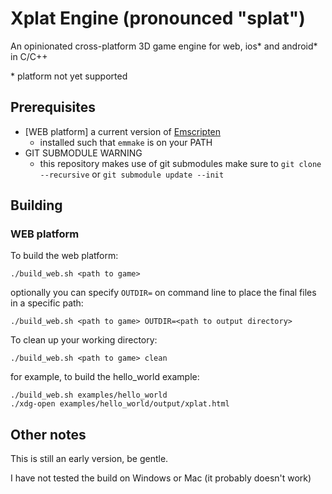 # Xplat Engine (pronounced "splat")
An opinionated cross-platform 3D game engine for web, ios* and android* in C/C++

\* platform not yet supported

## Prerequisites
* [WEB platform] a current version of [Emscripten](https://kripken.github.io/emscripten-site/)
  * installed such that `emmake` is on your PATH
* GIT SUBMODULE WARNING
  * this repository makes use of git submodules make sure to `git clone --recursive` or `git submodule update --init` 

## Building

### WEB platform
To build the web platform:
```
./build_web.sh <path to game>
```

optionally you can specify `OUTDIR=` on command line to place the final files in a specific path:
```
./build_web.sh <path to game> OUTDIR=<path to output directory>
```

To clean up your working directory:
```
./build_web.sh <path to game> clean
```

for example, to build the hello_world example:
```
./build_web.sh examples/hello_world
./xdg-open examples/hello_world/output/xplat.html
```

## Other notes
This is still an early version, be gentle.

I have not tested the build on Windows or Mac (it probably doesn't work)

